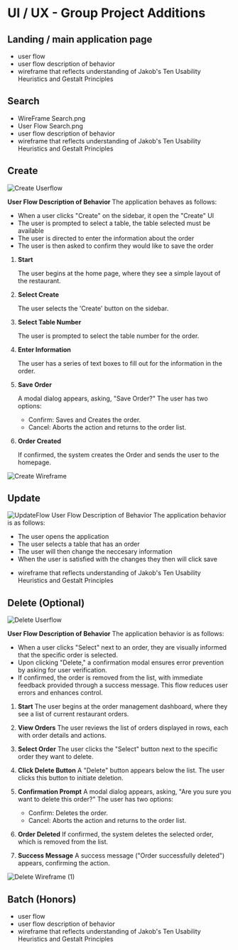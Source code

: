 # UI / UX - Group Project Additions

## Landing / main application page
* user flow
* user flow description of behavior
* wireframe that reflects understanding of Jakob's Ten Usability Heuristics and Gestalt Principles

## Search
*  WireFrame Search.png
* User Flow Search.png
* user flow description of behavior
* wireframe that reflects understanding of Jakob's Ten Usability Heuristics and Gestalt Principles

## Create

![Create Userflow](https://raw.githubusercontent.com/WSU-kduncan/cs3900-restaurantorders/refs/heads/main/OrderMaster_Create_UserFlow.png)

**User Flow Description of Behavior**
The application behaves as follows:
* When a user clicks "Create" on the sidebar, it open the "Create" UI
* The user is prompted to select a table, the table selected must be available
* The user is directed to enter the information about the order
* The user is then asked to confirm they would like to save the order

1. **Start**

    The user begins at the home page, where they see a simple layout of the restaurant.

2. **Select Create**

    The user selects the 'Create' button on the sidebar.

3. **Select Table Number**

    The user is prompted to select the table number for the order.

4. **Enter Information**

    The user has a series of text boxes to fill out for the information in the order.

5. **Save Order**

    A modal dialog appears, asking, "Save Order?" The user has two options:
     * Confirm: Saves and Creates the order.
     * Cancel: Aborts the action and returns to the order list.

6. **Order Created**

    If confirmed, the system creates the Order and sends the user to the homepage.

![Create Wireframe](https://raw.githubusercontent.com/WSU-kduncan/cs3900-restaurantorders/refs/heads/main/OrderMaster_Create_Wireframe.png)

## Update
![UpdateFlow](https://github.com/haunspaw/test/blob/main/UpdateFlow.png)
User Flow Description of Behavior The application behavior is as follows:

- The user opens the application
- The user selects a table that has an order
- The user will then change the neccesary information
- When the user is satisfied with the changes they then will click save
* wireframe that reflects understanding of Jakob's Ten Usability Heuristics and Gestalt Principles

## Delete (Optional)

![Delete Userflow](https://github.com/user-attachments/assets/f5fac59e-18fb-4b66-b4e2-5ab441a019ad)

**User Flow Description of Behavior**
The application behavior is as follows:
* When a user clicks "Select" next to an order, they are visually informed that the specific order is selected.
* Upon clicking "Delete," a confirmation modal ensures error prevention by asking for user verification.
* If confirmed, the order is removed from the list, with immediate feedback provided through a success message. This flow reduces user errors and enhances control.

1. **Start**
The user begins at the order management dashboard, where they see a list of current restaurant orders.
2. **View Orders**
The user reviews the list of orders displayed in rows, each with order details and actions.

3. **Select Order**
The user clicks the "Select" button next to the specific order they want to delete.

4. **Click Delete Button**
A "Delete" button appears below the list. The user clicks this button to initiate deletion.

5. **Confirmation Prompt**
A modal dialog appears, asking, "Are you sure you want to delete this order?" The user has two options:

   * Confirm: Deletes the order.
   * Cancel: Aborts the action and returns to the order list.

6. **Order Deleted**
If confirmed, the system deletes the selected order, which is removed from the list.

7. **Success Message**
A success message ("Order successfully deleted") appears, confirming the action.

![Delete Wireframe (1)](https://github.com/user-attachments/assets/3272bb1e-b59d-476e-82f2-e6525537ed96)

## Batch (Honors)
* user flow
* user flow description of behavior
* wireframe that reflects understanding of Jakob's Ten Usability Heuristics and Gestalt Principles
